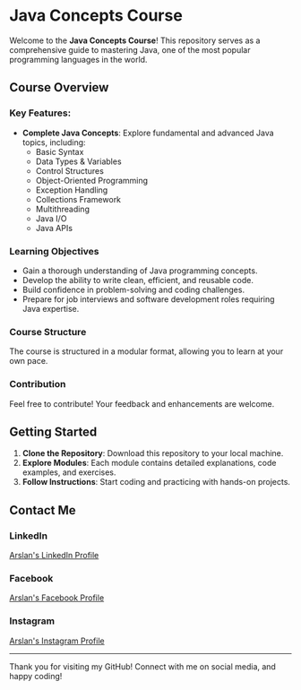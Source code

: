 # Java Concepts Course

Welcome to the **Java Concepts Course**! This repository serves as a comprehensive guide to mastering Java, one of the most popular programming languages in the world.

## Course Overview

### Key Features:
- **Complete Java Concepts**: Explore fundamental and advanced Java topics, including:
  - Basic Syntax
  - Data Types & Variables
  - Control Structures
  - Object-Oriented Programming
  - Exception Handling
  - Collections Framework
  - Multithreading
  - Java I/O
  - Java APIs

### Learning Objectives
- Gain a thorough understanding of Java programming concepts.
- Develop the ability to write clean, efficient, and reusable code.
- Build confidence in problem-solving and coding challenges.
- Prepare for job interviews and software development roles requiring Java expertise.

### Course Structure
The course is structured in a modular format, allowing you to learn at your own pace.

### Contribution
Feel free to contribute! Your feedback and enhancements are welcome.

## Getting Started

1. **Clone the Repository**: Download this repository to your local machine.
2. **Explore Modules**: Each module contains detailed explanations, code examples, and exercises.
3. **Follow Instructions**: Start coding and practicing with hands-on projects.

## Contact Me

### LinkedIn
[Arslan's LinkedIn Profile](https://www.linkedin.com/in/arslan4546/)

### Facebook
[Arslan's Facebook Profile](https://www.facebook.com/Arslan4546)

### Instagram
[Arslan's Instagram Profile](https://www.instagram.com/arslantariq4546/)

---

Thank you for visiting my GitHub! Connect with me on social media, and happy coding!
